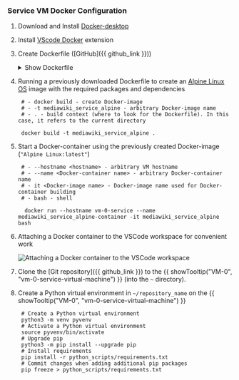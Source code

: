 <!-- # Service VM Docker Configuration-->

### Service VM Docker Configuration

1. Download and Install [Docker-desktop](https://www.docker.com/products/docker-desktop/ "Download Docker-desktop")
2. Install [VScode Docker](https://marketplace.visualstudio.com/items?itemName=ms-azuretools.vscode-docker) extension
3. Create Dockerfile ([GitHub]({{ github_link }}))

    <details class="external_code_rendering">
    <summary>Show Dockerfile</summary>

         --8<-- "docs/assets/files/Dockerfile_symlink"
    
    </details>



4. Running a previously downloaded Dockerfile to create an [Alpine Linux OS](https://alpinelinux.org/) image with the required packages and dependencies
       
        # - docker build - create Docker-image  
        # - -t mediawiki_service_alpine - arbitrary Docker-image name  
        # - . - build context (where to look for the Dockerfile). In this case, it refers to the current directory  

        docker build -t mediawiki_service_alpine .  

5. Start a Docker-container using the previously created Docker-image (``"Alpine Linux:latest"``)

        # - --hostname <hostname> - arbitrary VM hostname  
        # - --name <Docker-container name> - arbitrary Docker-container name
        # - it <Docker-image name> - Docker-image name used for Docker-container building
        # - bash - shell

         docker run --hostname vm-0-service --name mediawiki_service_alpine-container -it mediawiki_service_alpine bash

6. Attaching a Docker container to the VSCode workspace for convenient work

    <img src="../assets/images/3.1. service_vm_docker_setup.gif" alt="Attaching a Docker container to the VSCode workspace"/>

7. Clone the [Git repository]({{ github_link }}) to the {{ showTooltip("VM-0", "vm-0-service-virtual-machine") }} (into the ``~`` directory).

8. Create a Python virtual environment in ``~/repository_name`` on the {{ showTooltip("VM-0", "vm-0-service-virtual-machine") }}

        # Create a Python virtual environment
        python3 -m venv pyvenv
        # Activate a Python virtual environment
        source pyvenv/bin/activate
        # Upgrade pip
        python3 -m pip install --upgrade pip
        # Install requirements
        pip install -r python_scripts/requirements.txt
        # Commit changes when adding additional pip packages
        pip freeze > python_scripts/requirements.txt